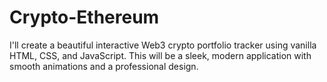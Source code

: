 # Crypto-Ethereum
I'll create a beautiful interactive Web3 crypto portfolio tracker using vanilla HTML, CSS, and JavaScript. This will be a sleek, modern application with smooth animations and a professional design.

